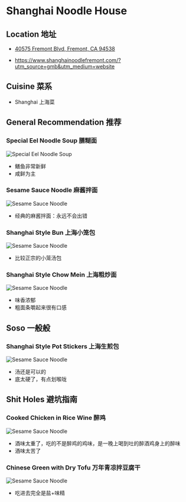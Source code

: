 # Shanghai Noodle House

## Location 地址

- [40575 Fremont Blvd, Fremont, CA 94538](https://www.google.com/maps/place/Shanghai+Noodle+House/@37.5358639,-121.9674801,17z/data=!3m1!4b1!4m5!3m4!1s0x808fc0c8c8a1cf5b:0x474bfcd18ab3b8eb!8m2!3d37.5359105!4d-121.9652398)

- <https://www.shanghainoodlefremont.com/?utm_source=gmb&utm_medium=website>

## Cuisine 菜系

- Shanghai 上海菜

## General Recommendation 推荐

### Special Eel Noodle Soup 膳糊面

![Special Eel Noodle Soup](June26_22/Special%20Eeel%20Noodle%20Soup.jpg)

- 鳝鱼非常新鲜
- 咸鲜为主

### Sesame Sauce Noodle 麻酱拌面

![Sesame Sauce Noodle](June26_22/Sesame%20Sauce%20Noodle.jpg)

- 经典的麻酱拌面：永远不会出错

### Shanghai Style Bun 上海小笼包

![Sesame Sauce Noodle](June26_22/Shanghai%20Style%20Bun.jpg)

- 比较正宗的小笼汤包

### Shanghai Style Chow Mein 上海粗炒面

![Sesame Sauce Noodle](June26_22/Shanghai%20Style%20Chow%20Mein.jpg)

- 味香浓郁
- 粗面条嚼起来很有口感

## Soso 一般般

### Shanghai Style Pot Stickers 上海生煎包

![Sesame Sauce Noodle](June26_22/Shanghai%20Style%20Pot%20Stickers.jpg)

- 汤还是可以的
- 底太硬了，有点划喉咙

## Shit Holes 避坑指南

### Cooked Chicken in Rice Wine 醉鸡

![Sesame Sauce Noodle](June26_22/Cooked%20Chicken%20in%20Rice%20Wine.jpg)

- 酒味太重了，吃的不是醉鸡的鸡味，是一晚上喝到吐的醉酒鸡身上的醉味
- 酒味太苦了

### Chinese Green with Dry Tofu 万年青凉拌豆腐干

![Sesame Sauce Noodle](June26_22/Chinese%20Green%20with%20Dry%20Tofu.jpg)

- 吃进去完全是盐+味精